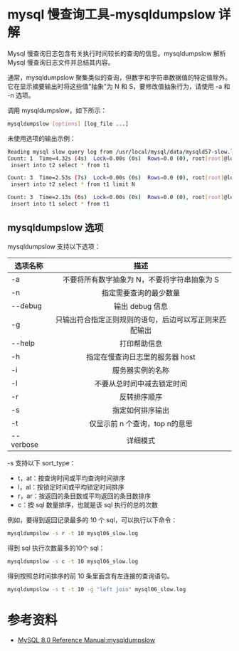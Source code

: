 # mysql 慢查询工具-mysqldumpslow 详解

Mysql 慢查询日志包含有关执行时间较长的查询的信息。mysqldumpslow 解析 Mysql 慢查询日志文件并总结其内容。

通常，mysqldumpslow 聚集类似的查询，但数字和字符串数据值的特定值除外。它在显示摘要输出时将这些值"抽象"为 N 和 S，要修改值抽象行为，请使用 -a 和 -n 选项。

调用 mysqldumpslow，如下所示：

```bash
mysqldumpslow [options] [log_file ...]
```

未使用选项的输出示例：

```bash
Reading mysql slow query log from /usr/local/mysql/data/mysqld57-slow.log
Count: 1  Time=4.32s (4s)  Lock=0.00s (0s)  Rows=0.0 (0), root[root]@localhost
 insert into t2 select * from t1

Count: 3  Time=2.53s (7s)  Lock=0.00s (0s)  Rows=0.0 (0), root[root]@localhost
 insert into t2 select * from t1 limit N

Count: 3  Time=2.13s (6s)  Lock=0.00s (0s)  Rows=0.0 (0), root[root]@localhost
 insert into t1 select * from t1
```

## mysqldumpslow 选项

mysqldumpslow 支持以下选项：

选项名称|描述
---|:--:
-a|不要将所有数字抽象为 N，不要将字符串抽象为 S
-n|指定需要查询的最少数量
--debug|输出 debug 信息
-g|只输出符合指定正则规则的语句，后边可以写正则来匹配输出
--help|打印帮助信息
-h|指定在慢查询日志里的服务器 host
-i|服务器实例的名称
-l|不要从总时间中减去锁定时间
-r|反转排序顺序
-s|指定如何排序输出
-t|仅显示前 n 个查询，top n的意思
--verbose|详细模式

-s 支持以下 sort_type：

- t，at：按查询时间或平均查询时间排序
- l，al：按锁定时间或平均锁定时间排序
- r，ar：按返回的条目数或平均返回的条目数排序
- c：按 sql 数量排序，也就是该 sql 执行的总的次数

例如，要得到返回记录最多的 10 个 sql，可以执行以下命令：

```bash
mysqldumpslow -s r -t 10 mysql06_slow.log
```

得到 sql 执行次数最多的10个 sql：

```bash
mysqldumpslow -s c -t 10 mysql06_slow.log
```

得到按照总时间排序的前 10 条里面含有左连接的查询语句。

```bash
mysqldumpslow -s t -t 10 -g "left join" mysql06_slow.log
```

# 参考资料

- [MySQL 8.0 Reference Manual:mysqldumpslow](https://dev.mysql.com/doc/refman/8.0/en/mysqldumpslow.html)